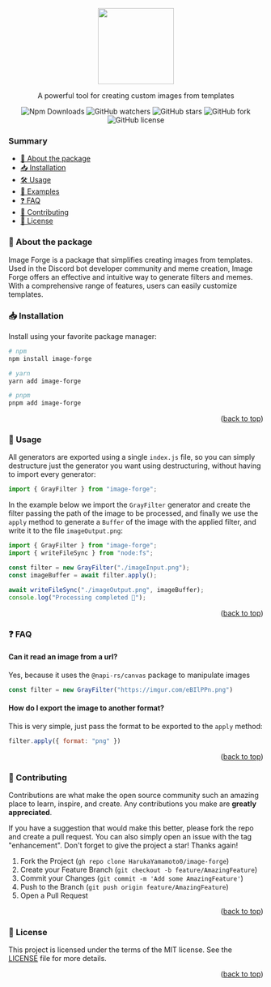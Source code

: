 <a name="readme-top"></a>

<div align="center">
  <img src="https://imgur.com/aolsTFs.png" height="150">
  <p>A powerful tool for creating custom images from templates</p>
  <img alt="Npm Downloads" src="https://img.shields.io/npm/dy/image-forge?style=flat&color=blue">
  <img alt="GitHub watchers" src="https://img.shields.io/github/watchers/HarukaYamamoto0/image-forge?style=flat">
  <img alt="GitHub stars" src="https://img.shields.io/github/stars/HarukaYamamoto0/image-forge?style=flat">
  <img alt="GitHub fork" src="https://img.shields.io/github/forks/HarukaYamamoto0/image-forge?style=flat">
  <img alt="GitHub license" src="https://img.shields.io/github/license/HarukaYamamoto0/image-forge?style=flat&color=red">
</div>

### Summary
- [📜 About the package](#about-the-package)
- [📥 Installation](#installation)
- [🛠️ Usage](#use)
- [🧐 Examples](#examples)
- [❓ FAQ](#fag)
- [🫶 Contributing](#contributing)
- [👀 License](#license)

<a name="about-the-project"></a>
### 📜 About the package
Image Forge is a package that simplifies creating images from templates. Used in the Discord bot developer community and meme creation, Image Forge offers an effective and intuitive way to generate filters and memes. With a comprehensive range of features, users can easily customize templates.

<a name="installation"></a>
### 📥 Installation
Install using your favorite package manager:

```sh
# npm
npm install image-forge

# yarn
yarn add image-forge

# pnpm
pnpm add image-forge
```

<p align="right">(<a href="#readme-top">back to top</a>)</p>

<a name="usage"></a>
### 🧐 Usage
All generators are exported using a single `index.js` file, so you can simply destructure just the generator you want using destructuring, without having to import every generator:

```js
import { GrayFilter } from "image-forge";
```

In the example below we import the `GrayFilter` generator and create the filter passing the path of the image to be processed, and finally we use the `apply` method to generate a `Buffer` of the image with the applied filter, and write it to the file `imageOutput.png`:

```js
import { GrayFilter } from "image-forge";
import { writeFileSync } from "node:fs";

const filter = new GrayFilter("./imageInput.png");
const imageBuffer = await filter.apply();

await writeFileSync("./imageOutput.png", imageBuffer);
console.log("Processing completed 🎉");
```

<p align="right">(<a href="#readme-top">back to top</a>)</p>

<a name="faq"></a>
### ❓ FAQ

#### Can it read an image from a url?
Yes, because it uses the `@napi-rs/canvas` package to manipulate images

```js
const filter = new GrayFilter("https://imgur.com/eBIlPPn.png")
```

#### How do I export the image to another format?
This is very simple, just pass the format to be exported to the `apply` method:

```js
filter.apply({ format: "png" })
```

<p align="right">(<a href="#readme-top">back to top</a>)</p>

<a name="contributing"></a>
### 🫶 Contributing
Contributions are what make the open source community such an amazing place to learn, inspire, and create. Any contributions you make are **greatly appreciated**.

If you have a suggestion that would make this better, please fork the repo and create a pull request. You can also simply open an issue with the tag "enhancement".
Don't forget to give the project a star! Thanks again!

1. Fork the Project (`gh repo clone HarukaYamamoto0/image-forge`)
2. Create your Feature Branch (`git checkout -b feature/AmazingFeature`)
3. Commit your Changes (`git commit -m 'Add some AmazingFeature'`)
4. Push to the Branch (`git push origin feature/AmazingFeature`)
5. Open a Pull Request

<p align="right">(<a href="#readme-top">back to top</a>)</p>

<a name="license"></a>
### 👀 License

This project is licensed under the terms of the MIT license. See the [LICENSE](./LICENSE) file for more details.

<p align="right">(<a href="#readme-top">back to top</a>)</p>

[object-destructuring]: https://developer.mozilla.org/en-US/docs/Web/JavaScript/Reference/Operators/Destructuring_assignment#object_destructuring
